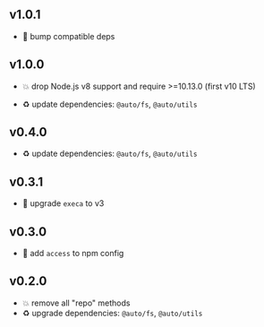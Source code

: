 ## v1.0.1

* 🐞 bump compatible deps

## v1.0.0

* 💥 drop Node.js v8 support and require >=10.13.0 (first v10 LTS)

* ♻️ update dependencies: `@auto/fs`, `@auto/utils`

## v0.4.0

* ♻️ update dependencies: `@auto/fs`, `@auto/utils`

## v0.3.1

* 🐞 upgrade `execa` to v3

## v0.3.0

* 🌱 add `access` to npm config

## v0.2.0

* 💥 remove all "repo" methods
* ♻️ upgrade dependencies: `@auto/fs`, `@auto/utils`
